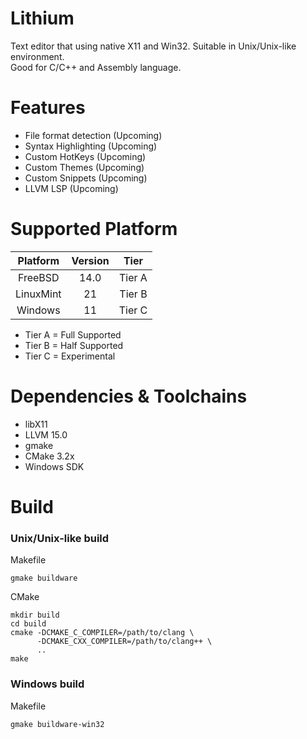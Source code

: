 # Lithium
Text editor that using native X11 and Win32. Suitable in Unix/Unix-like environment. <br>
Good for C/C++ and Assembly language.

# Features
- File format detection (Upcoming)
- Syntax Highlighting (Upcoming)
- Custom HotKeys (Upcoming)
- Custom Themes (Upcoming)
- Custom Snippets (Upcoming)
- LLVM LSP (Upcoming)

# Supported Platform
| Platform | Version | Tier |
|  :---:  | :---: | :---: |
| FreeBSD | 14.0 | Tier A |
| LinuxMint | 21 | Tier B |
| Windows | 11 | Tier C |

- Tier A = Full Supported
- Tier B = Half Supported
- Tier C = Experimental

# Dependencies & Toolchains
- libX11
- LLVM 15.0
- gmake
- CMake 3.2x
- Windows SDK

# Build

### <b>Unix/Unix-like build</b> <br>
Makefile
```
gmake buildware
```

CMake
```
mkdir build
cd build
cmake -DCMAKE_C_COMPILER=/path/to/clang \
      -DCMAKE_CXX_COMPILER=/path/to/clang++ \
      ..
make
```

### <b>Windows build</b> <br>
Makefile
```
gmake buildware-win32
```

